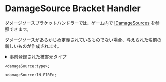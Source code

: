 # DamageSource Bracket Handler

ダメージソースブラケットハンドラーでは、ゲーム内で [IDamageSources](/Vanilla/Damage/IDamageSource/) を参照できます。

ダメージソースがあらかじめ定義されているものでない場合、与えられた名前の新しいものが作成されます。

<details>
    <summary>事前登録された被害元タイプ</summary>
    <ul>
        <li>最初に</li>
        <li>左揃え</li>
        <li>最初に</li>
        <li>LAVA</li>
        <li>FLOOR(_F)</li>
        <li>水平線(_W)</li>
        <li>CRAMMING</li>
        <li>DROWN</li>
        <li>開始</li>
        <li>CACTUS</li>
        <li>FALL</li>
        <li>Y_INTO_WALL</li>
        <li>ワールドの外</li>
        <li>GENERIC</li>
        <li>マギック語</li>
        <li>Wither</li>
        <li>Anvil</li>
        <li>偽のブロック</li>
        <li>DRAGON_BREATH</li>
        <li>ファイワークス</li>
    </ul>
</details>

```zenscript
<damageSource:type>;

<damageSource:IN_FIRE>;
```